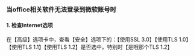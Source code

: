 
### 当office相关软件无法登录到微软账号时

#### 1. 检查Internet选项

在【高级】选项卡中，查看【安全】选项下的：【使用SSL 3.0】【使用TLS 1.0】【使用TLS 1.1】【使用TLS 1.2】是否选中，特别时【是哦那个TLS 1.2】